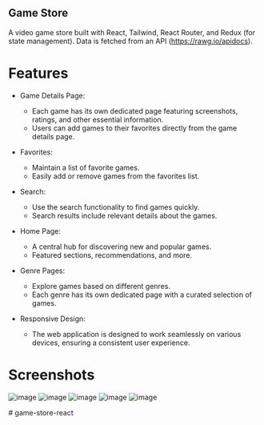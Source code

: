## Game Store
A video game store built with React, Tailwind, React Router, and Redux (for state management). Data is fetched from an API (https://rawg.io/apidocs). 


# Features

- Game Details Page:
  - Each game has its own dedicated page featuring screenshots, ratings, and other essential information.
   - Users can add games to their favorites directly from the game details page.

- Favorites:
    - Maintain a list of favorite games.
    - Easily add or remove games from the favorites list.
- Search:
   - Use the search functionality to find games quickly.
   - Search results include relevant details about the games.

- Home Page:
    - A central hub for discovering new and popular games.
    - Featured sections, recommendations, and more.

- Genre Pages:
    - Explore games based on different genres.
    - Each genre has its own dedicated page with a curated selection of games.

- Responsive Design:
    - The web application is designed to work seamlessly on various devices, ensuring a consistent user experience.
 

# Screenshots

![image](https://github.com/karimehab430/game-store-react/assets/118670911/e37a6659-808c-4edf-bf7c-22b1f13b90c7)
![image](https://github.com/karimehab430/game-store-react/assets/118670911/478e962b-9e20-4710-9fe8-714b8c598910)
![image](https://github.com/karimehab430/game-store-react/assets/118670911/8543fd74-2d0d-4e82-b8d2-08ff5a4d3e99)
![image](https://github.com/karimehab430/game-store-react/assets/118670911/feb9dd9f-2a95-4978-a774-d75c425edfa1)
![image](https://github.com/karimehab430/game-store-react/assets/118670911/539de72f-f109-404b-9424-279834fc298a)





#   g a m e - s t o r e - r e a c t  
 